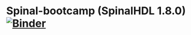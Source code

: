 # Spinal-bootcamp (SpinalHDL 1.8.0) [![Binder](https://mybinder.org/badge_logo.svg)](https://mybinder.org/v2/gh/metiy/Spinal-bootcamp/HEAD)

